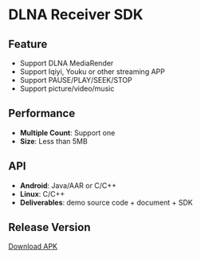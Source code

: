 # DLNA Receiver SDK

## Feature

* Support DLNA MediaRender 
* Support Iqiyi, Youku or other streaming APP 
* Support PAUSE/PLAY/SEEK/STOP
* Support picture/video/music

## Performance

* **Multiple Count**: Support one
* **Size**: Less than 5MB

## API

* **Android**: Java/AAR or C/C++
* **Linux**: C/C++
* **Deliverables**: demo source code + document + SDK

## Release Version

[Download APK](https://github.com/WirelessPresentation/WirelessDisplay/releases/download/latest/BJCastTV.apk)

